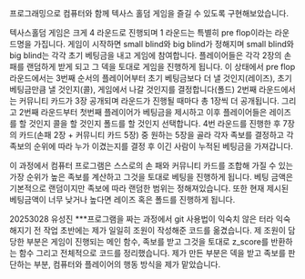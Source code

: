 프로그래밍으로 컴퓨터와 함께 텍사스 홀덤 게임을 즐길 수 있도록 구현해보았습니다.

텍사스홀덤 게임은 크게 4 라운드로 진행되며 1 라운드는 특별히 pre flop이라는 라운드명을 가집니다.
게임이 시작하면 small blind와 big blind가 정해지며 small blind와 big blind는 각각 초기 베팅금을 내고 게임에 참여합니다.
플레이어들은 각각 2장의 손패를 랜덤하게 받게 되고 그 덱을 토대로 게임을 진행하게 됩니다.
이 상태에서 pre flop라운드에서는 3번째 순서의 플레이어부터 초기 베팅금보다 더 낼 것인지(레이즈), 초기 베팅금만큼 낼 것인지(콜), 게임에서 나갈 것인지를 결정합니다(폴드)
2번째 라운드에서는 커뮤니티 카드가 3장 공개되며 라운드가 진행될 때마다 총 1장씩 더 공개됩니다. 
그리고 2번째 라운드부터 첫번째 플레이어가 베팅금을 제시하고 이후 플레이어들은 레이즈를 할 것인지 콜을 할 것인지 폴드를 할 것인지 선택합니다.
4번 라운드를 진행한 후 7장의 카드(손패 2장 + 커뮤니티 카드 5장) 중 원하는 5장을 골라 각자 족보를 결정하고 각 족보의 순위에 따라 누가 이겼는지를 결정 후 이긴 사람이 누적된 베팅금을 가져갑니다.

이 과정에서 컴퓨터 프로그램은 스스로의 손 패와 커뮤니티 카드를 조합해 가질 수 있는 가장 순위가 높은 족보를 계산하고 그것을 토대로 베팅을 진행하게 됩니다.
베팅 금액은 기본적으로 랜덤이지만 족보에 따라 랜덤한 범위는 정해져있습니다. 또한 현재 제시된 베팅금액이 너무 낮거나 높다면 레이즈 혹은 폴드를 진행하게 됩니다.

20253028 유성진
***프로그램을 짜는 과정에서 git 사용법이 익숙치 않은 터라 익숙해지기 전 작업 초반에는 제가 일일히 조원이 작성해준 코드를 옮겼습니다. 
제 조원이 담당한 부분은 게임이 진행되는 메인 함수, 족보를 받고 그것을 토대로 z_score를 반환하는 함수 그리고 전체적으로 코드를 정리했습니다.
제가 만든 부분은 덱을 받고 족보를 판단하는 부분, 컴퓨터와 플레이어의 행동 방식을 제가 맡았습니다.

